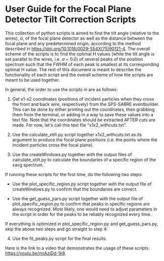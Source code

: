 # User Guide for the Focal Plane Detector Tilt Correction Scripts

This collection of python scripts is aimed to find the tilt angle (relative to the wires), $\alpha$, of the focal plane detector as well as the distance between the focal plane and any predetermined origin, according to the method described in https://doi.org/10.1016/0029-554X(75)90121-4. The overall scheme of the scripts is to find the optimal H values (while the tilt angle is set parallel to the wires, i.e. $\alpha$ = 0.0) of several peaks of the position spectrum such that the FWHM of each peak is smallest at its corresponding optimal H value. The rest of this document is meant to describe the functionality of each script and the overall scheme of how the scripts are meant to be used together.

In general, the order to use the scripts in are as follows:

1. Get x1-x2 coordinates (positions of incident particles when they cross the front and back wire, respectively) from the SPS-SABRE eventbuilder. This can be done by either printing out the coordinates, then grabbing them from the terminal, or adding in a way to save these values into a text file. Note that the coordinates should be extracted AFTER cuts are made. For now, let's call this text file "x1x2\_withcuts.txt".

2. Use the calculate\_xtilt.py script together x1x2\_withcuts.txt as its argument to produce the focal plane positions (i.e. the points where the incident particles cross the focal plane).

3. Use the createWindows.py together with the output files of calculate\_xtilt.py to calculate the boundaries of a specific region of the xavg spectrum.

If running these scripts for the first time, do the following two steps:

+ Use the plot\_specific\_region.py script together with the output file of createWindows.py to confirm that the boundaries are correct.

+ Use the get\_guess\_pars.py script together with the output file of plot\_specific\_region.py to confirm that peaks in specific regions are always recognized. Most likely, one would need to adjust parameters in the script in order for the peaks to be reliably recognized every time.

If everything is optimized in plot\_specific\_region.py and get\_guess\_pars.py, skip the above two steps and go straight to step 4:

4. Use the fit\_peaks.py script for the final results.

Here is the link to a video that demonstrates the usage of these scripts: https://youtu.be/nnAzjDd-1k8.
